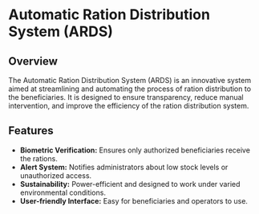 # Automatic Ration Distribution System (ARDS)

## Overview
The Automatic Ration Distribution System (ARDS) is an innovative system aimed at streamlining and automating the process of ration distribution to the beneficiaries. It is designed to ensure transparency, reduce manual intervention, and improve the efficiency of the ration distribution system.

## Features

- **Biometric Verification:** Ensures only authorized beneficiaries receive the rations.
- **Alert System:** Notifies administrators about low stock levels or unauthorized access.
- **Sustainability:** Power-efficient and designed to work under varied environmental conditions.
- **User-friendly Interface:** Easy for beneficiaries and operators to use.
